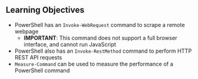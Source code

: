 ## Learning Objectives

* PowerShell has an `Invoke-WebRequest` command to scrape a remote webpage
  * **IMPORTANT**: This command does not support a full browser interface, and cannot run JavaScript
* PowerShell also has an `Invoke-RestMethod` command to perform HTTP REST API requests
* `Measure-Command` can be used to measure the performance of a PowerShell command